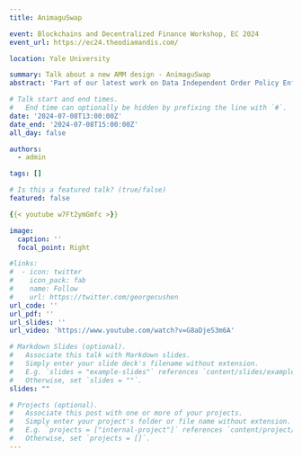 ```yaml
---
title: AnimaguSwap

event: Blockchains and Decentralized Finance Workshop, EC 2024
event_url: https://ec24.theodiamandis.com/

location: Yale University

summary: Talk about a new AMM design - AnimaguSwap
abstract: 'Part of our latest work on Data Independent Order Policy Enforcement presented at Yale University'

# Talk start and end times.
#   End time can optionally be hidden by prefixing the line with `#`.
date: '2024-07-08T13:00:00Z'
date_end: '2024-07-08T15:00:00Z'
all_day: false

authors:
  - admin

tags: []

# Is this a featured talk? (true/false)
featured: false

{{< youtube w7Ft2ymGmfc >}}

image:
  caption: ''
  focal_point: Right

#links:
#  - icon: twitter
#    icon_pack: fab
#    name: Follow
#    url: https://twitter.com/georgecushen
url_code: ''
url_pdf: ''
url_slides: ''
url_video: 'https://www.youtube.com/watch?v=G8aDjeS3m6A'

# Markdown Slides (optional).
#   Associate this talk with Markdown slides.
#   Simply enter your slide deck's filename without extension.
#   E.g. `slides = "example-slides"` references `content/slides/example-slides.md`.
#   Otherwise, set `slides = ""`.
slides: ""

# Projects (optional).
#   Associate this post with one or more of your projects.
#   Simply enter your project's folder or file name without extension.
#   E.g. `projects = ["internal-project"]` references `content/project/deep-learning/index.md`.
#   Otherwise, set `projects = []`.
---
```

